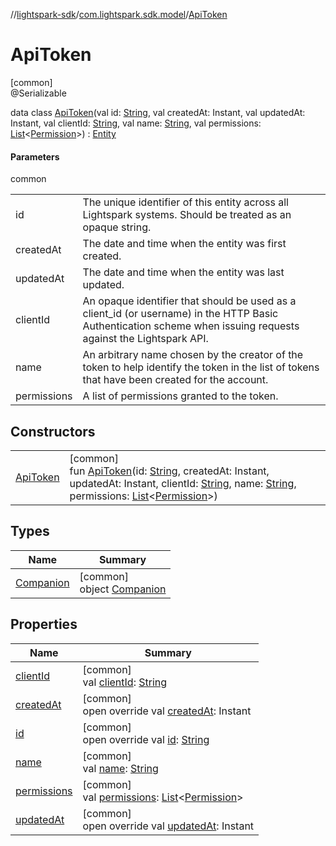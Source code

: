 //[lightspark-sdk](../../../index.md)/[com.lightspark.sdk.model](../index.md)/[ApiToken](index.md)

# ApiToken

[common]\
@Serializable

data class [ApiToken](index.md)(val id: [String](https://kotlinlang.org/api/latest/jvm/stdlib/kotlin/-string/index.html), val createdAt: Instant, val updatedAt: Instant, val clientId: [String](https://kotlinlang.org/api/latest/jvm/stdlib/kotlin/-string/index.html), val name: [String](https://kotlinlang.org/api/latest/jvm/stdlib/kotlin/-string/index.html), val permissions: [List](https://kotlinlang.org/api/latest/jvm/stdlib/kotlin.collections/-list/index.html)&lt;[Permission](../-permission/index.md)&gt;) : [Entity](../-entity/index.md)

#### Parameters

common

| | |
|---|---|
| id | The unique identifier of this entity across all Lightspark systems. Should be treated as an opaque string. |
| createdAt | The date and time when the entity was first created. |
| updatedAt | The date and time when the entity was last updated. |
| clientId | An opaque identifier that should be used as a client_id (or username) in the HTTP Basic Authentication scheme when issuing requests against the Lightspark API. |
| name | An arbitrary name chosen by the creator of the token to help identify the token in the list of tokens that have been created for the account. |
| permissions | A list of permissions granted to the token. |

## Constructors

| | |
|---|---|
| [ApiToken](-api-token.md) | [common]<br>fun [ApiToken](-api-token.md)(id: [String](https://kotlinlang.org/api/latest/jvm/stdlib/kotlin/-string/index.html), createdAt: Instant, updatedAt: Instant, clientId: [String](https://kotlinlang.org/api/latest/jvm/stdlib/kotlin/-string/index.html), name: [String](https://kotlinlang.org/api/latest/jvm/stdlib/kotlin/-string/index.html), permissions: [List](https://kotlinlang.org/api/latest/jvm/stdlib/kotlin.collections/-list/index.html)&lt;[Permission](../-permission/index.md)&gt;) |

## Types

| Name | Summary |
|---|---|
| [Companion](-companion/index.md) | [common]<br>object [Companion](-companion/index.md) |

## Properties

| Name | Summary |
|---|---|
| [clientId](client-id.md) | [common]<br>val [clientId](client-id.md): [String](https://kotlinlang.org/api/latest/jvm/stdlib/kotlin/-string/index.html) |
| [createdAt](created-at.md) | [common]<br>open override val [createdAt](created-at.md): Instant |
| [id](id.md) | [common]<br>open override val [id](id.md): [String](https://kotlinlang.org/api/latest/jvm/stdlib/kotlin/-string/index.html) |
| [name](name.md) | [common]<br>val [name](name.md): [String](https://kotlinlang.org/api/latest/jvm/stdlib/kotlin/-string/index.html) |
| [permissions](permissions.md) | [common]<br>val [permissions](permissions.md): [List](https://kotlinlang.org/api/latest/jvm/stdlib/kotlin.collections/-list/index.html)&lt;[Permission](../-permission/index.md)&gt; |
| [updatedAt](updated-at.md) | [common]<br>open override val [updatedAt](updated-at.md): Instant |
